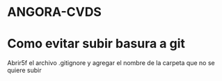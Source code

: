 # ANGORA-CVDS
# Como evitar subir basura a git 
Abrir5f el archivo .gitignore y agregar el nombre de la carpeta que no se quiere subir 
